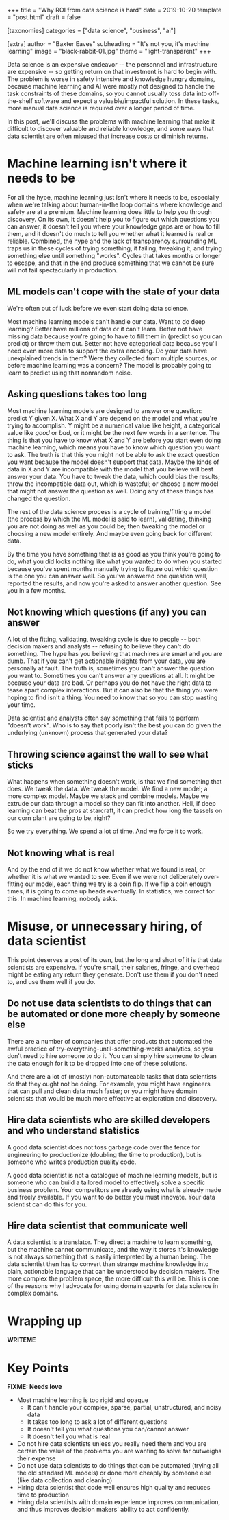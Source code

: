 +++
title = "Why ROI from data science is hard"
date = 2019-10-20
template = "post.html"
draft = false

[taxonomies]
categories = ["data science", "business", "ai"]

[extra]
author = "Baxter Eaves"
subheading = "It's not you, it's machine learning"
image = "black-rabbit-01.jpg"
theme = "light-transparent"
+++

Data science is an expensive endeavor -- the personnel and infrastructure are expensive -- so getting return on that investment is hard to begin with. The problem is worse in safety intensive and knowledge hungry domains, because machine learning and AI were mostly not designed to handle the task constraints of these domains, so you cannot usually toss data into off-the-shelf software and expect a valuable/impactful solution. In these tasks, more manual data science is required over a longer period of time.

In this post, we'll discuss the problems with machine learning that make it difficult to discover valuable and reliable knowledge, and some ways that data scientist are often misused that increase costs or diminish returns.

# Machine learning isn't where it needs to be

For all the hype, machine learning just isn't where it needs to be, especially when we're talking about human-in-the loop domains where knowledge and safety are at a premium. Machine learning does little to help you through discovery. On its own, it doesn't help you to figure out which questions you can answer, it doesn't tell you where your knowledge gaps are or how to fill them, and it doesn't do much to tell you whether what it learned is real or reliable. Combined, the hype and the lack of transparency surrounding ML traps us in these cycles of trying something, it failing, tweaking it, and trying something else until something "works". Cycles that takes months or longer to escape, and that in the end produce something that we cannot be sure will not fail spectacularly in production.

## ML models can't cope with the state of your data

We're often out of luck before we even start doing data science.

Most machine learning models can't handle our data. Want to do deep learning? Better have millions of data or it can't learn. Better not have missing data because you're going to have to fill them in (predict so you can predict) or throw them out. Better not have categorical data because you'll need even more data to support the extra encoding. Do your data have unexplained trends in them? Were they collected from multiple sources, or before machine learning was a concern? The model is probably going to learn to predict using that nonrandom noise.

## Asking questions takes too long

Most machine learning models are designed to answer one question: predict Y given X. What X and Y are depend on the model and what you're trying to accomplish. Y might be a numerical value like height, a categorical value like *good* or *bad*, or it might be the next few words in a sentence. The thing is that you have to know what X and Y are before you start even doing machine learning, which means you have to know which question you want to ask. The truth is that this you might not be able to ask the exact question you want because the model doesn't support that data. Maybe the kinds of data in X and Y are incompatible with the model that you believe will best answer your data. You have to tweak the data, which could bias the results; throw the incompatible data out, which is wasteful; or choose a new model that might not answer the question as well. Doing any of these things has changed the question.

The rest of the data science process is a cycle of training/fitting a model (the process by which the ML model is said to learn), validating, thinking you are not doing as well as you could be; then tweaking the model or choosing a new model entirely. And maybe even going back for different data.

By the time you have something that is as good as you think you're going to do, what you did looks nothing like what you wanted to do when you started because you've spent months manually trying to figure out which question is the one you can answer well. So you've answered one question well, reported the results, and now you're asked to answer another question. See you in a few months.

## Not knowing which questions (if any) you can answer

A lot of the fitting, validating, tweaking cycle is due to people -- both decision makers and analysts -- refusing to believe they can't do something. The hype has you believing that machines are smart and you are dumb. That if you can't get actionable insights from your data, you are personally at fault. The truth is, sometimes you can't answer the question you want to. Sometimes you can't answer any questions at all. It might be because your data are bad. Or perhaps you do not have the right data to tease apart complex interactions. But it can also be that the thing you were hoping to find isn't a thing. You need to know that so you can stop wasting your time.

Data scientist and analysts often say something that fails to perform "doesn't work". Who is to say that poorly isn't the best you can do given the underlying (unknown) process that generated your data?

## Throwing science against the wall to see what sticks

What happens when something doesn't work, is that we find something that does. We tweak the data. We tweak the model. We find a new model; a more complex model. Maybe we stack and combine models. Maybe we extrude our data through a model so they can fit into another. Hell, if deep learning can beat the pros at starcraft, it can predict how long the tassels on our corn plant are going to be, right?

So we try everything. We spend a lot of time. And we force it to work.

## Not knowing what is real

And by the end of it we do not know whether what we found is real, or whether it is what we wanted to see. Even if we were not deliberately over-fitting our model, each thing we try is a coin flip. If we flip a coin enough times, it is going to come up heads eventually. In statistics, we correct for this. In machine learning, nobody asks.


# Misuse, or unnecessary hiring, of data scientist

This point deserves a post of its own, but the long and short of it is that data scientists are expensive. If you're small, their salaries, fringe, and overhead might be eating any return they generate. Don't use them if you don't need to, and use them well if you do.

## Do not use data scientists to do things that can be automated or done more cheaply by someone else

There are a number of companies that offer products that automated the awful practice of try-everything-until-something-works analytics, so you don't need to hire someone to do it. You can simply hire someone to clean the data enough for it to be dropped into one of these solutions.

And there are a lot of (mostly) non-automateable tasks that data scientists do that they ought not be doing. For example, you might have engineers that can pull and clean data much faster; or you might have domain scientists that would be much more effective at exploration and discovery.

## Hire data scientists who are skilled developers and who understand statistics

A good data scientist does not toss garbage code over the fence for engineering to productionize (doubling the time to production), but is someone who writes production quality code.

A good data scientist is not a catalogue of machine learning models, but is someone who can build a tailored model to effectively solve a specific business problem. Your competitors are already using what is already made and freely available. If you want to do better you must innovate. Your data scientist can do this for you.

## Hire data scientist that communicate well

A data scientist is a translator. They direct a machine to learn something, but the machine cannot communicate, and the way it stores it's knowledge is not always something that is easily interpreted by a human being. The data scientist then has to convert than strange machine knowledge into plain, actionable language that can be understood by decision makers. The more complex the problem space, the more difficult this will be. This is one of the reasons why I advocate for using domain experts for data science in complex domains.

# Wrapping up

**WRITEME**

# Key Points

**FIXME: Needs love**

- Most machine learning is too rigid and opaque
    - It can't handle your complex, sparse, partial, unstructured, and noisy data
    - It takes too long to ask a lot of different questions
    - It doesn't tell you what questions you can/cannot answer
    - It doesn't tell you what is real
- Do not hire data scientists unless you really need them and you are certain the value of the problems you are wanting to solve far outweighs their expense
- Do not use data scientists to do things that can be automated (trying all the old standard ML models) or done more cheaply by someone else (like data collection and cleaning)
- Hiring data scientist that code well ensures high quality and reduces time to production
- Hiring data scientists with domain experience improves communication, and thus improves decision makers' ability to act confidently.
